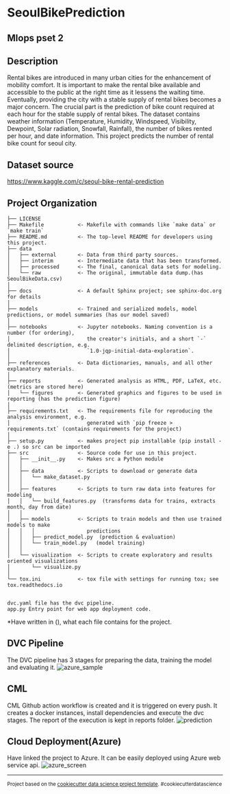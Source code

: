 SeoulBikePrediction
==============================

Mlops pset 2
------------

Description
------------

Rental bikes are introduced in many urban cities for the enhancement of mobility comfort. It is important to make the rental bike available and accessible to the public at the right time as it lessens the waiting time. Eventually, providing the city with a stable supply of rental bikes becomes a major concern.
The crucial part is the prediction of bike count required at each hour for the stable supply of rental bikes. The dataset contains weather information (Temperature, Humidity, Windspeed, Visibility, Dewpoint, Solar radiation, Snowfall, Rainfall), the number of bikes rented per hour, and date information. This project predicts the number of rental bike count for seoul city.

Dataset source
------------
https://www.kaggle.com/c/seoul-bike-rental-prediction

Project Organization
------------

    ├── LICENSE
    ├── Makefile           <- Makefile with commands like `make data` or `make train`
    ├── README.md          <- The top-level README for developers using this project.
    ├── data
    │   ├── external       <- Data from third party sources.
    │   ├── interim        <- Intermediate data that has been transformed.
    │   ├── processed      <- The final, canonical data sets for modeling.
    │   └── raw            <- The original, immutable data dump.(has SeoulBikeData.csv)
    │
    ├── docs               <- A default Sphinx project; see sphinx-doc.org for details
    │
    ├── models             <- Trained and serialized models, model predictions, or model summaries (has our model saved)
    │
    ├── notebooks          <- Jupyter notebooks. Naming convention is a number (for ordering),
    │                         the creator's initials, and a short `-` delimited description, e.g.
    │                         `1.0-jqp-initial-data-exploration`.
    │
    ├── references         <- Data dictionaries, manuals, and all other explanatory materials.
    │
    ├── reports            <- Generated analysis as HTML, PDF, LaTeX, etc. (metrics are stored here)
    │   └── figures        <- Generated graphics and figures to be used in reporting (has the prediction figure)
    │
    ├── requirements.txt   <- The requirements file for reproducing the analysis environment, e.g.
    │                         generated with `pip freeze > requirements.txt` (contains requirements for the project)
    │
    ├── setup.py           <- makes project pip installable (pip install -e .) so src can be imported
    ├── src                <- Source code for use in this project.
    │   ├── __init__.py    <- Makes src a Python module
    │   │
    │   ├── data           <- Scripts to download or generate data
    │   │   └── make_dataset.py
    │   │
    │   ├── features       <- Scripts to turn raw data into features for modeling
    │   │   └── build_features.py  (transforms data for trains, extracts month, day from date)
    │   │
    │   ├── models         <- Scripts to train models and then use trained models to make
    │   │   │                 predictions
    │   │   ├── predict_model.py  (prediction & evaluation)
    │   │   └── train_model.py   (model training)
    │   │
    │   └── visualization  <- Scripts to create exploratory and results oriented visualizations
    │       └── visualize.py
    │
    └── tox.ini            <- tox file with settings for running tox; see tox.readthedocs.io
    
    
    dvc.yaml file has the dvc pipeline.
    app.py Entry point for web app deployment code.
 
 *Have written in (), what each file contains for the project.
 
DVC Pipeline 
------------
 The DVC pipeline has 3 stages for preparing the data, training the model and evaluating it.
 ![azure_sample](https://user-images.githubusercontent.com/6350912/177523625-436b71b5-4619-457f-b7e2-29a18110c83c.PNG)

CML
------------
 CML Github action workflow is created and it is triggered on every push.
 It creates a docker instances, install dependencies and execute the dvc stages.
 The report of the execution is kept in reports folder.
 ![prediction](https://user-images.githubusercontent.com/6350912/177524415-6a4afc2b-4c36-4a8a-9ffa-6f877e758bf5.png)
 
Cloud Deployment(Azure)
------------
 Have linked the project to Azure.
 It can be easily deployed using Azure web service api.
 ![azure_screen](https://user-images.githubusercontent.com/6350912/177524440-87029adc-a579-47ca-9ecd-678320e82cb7.PNG)

--------

<p><small>Project based on the <a target="_blank" href="https://drivendata.github.io/cookiecutter-data-science/">cookiecutter data science project template</a>. #cookiecutterdatascience</small></p>
